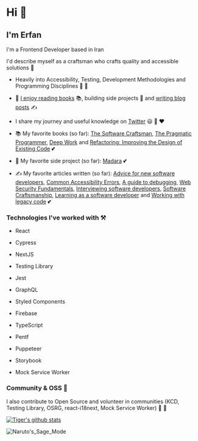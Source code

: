 # Hi 👋

## I'm Erfan

I'm a Frontend Developer based in Iran

I'd describe myself as a craftsman who crafts quality and accessible solutions 🌠

- Heavily into Accessibility, Testing, Development Methodologies and Programming Disciplines 👏 💪

- 💞 [I enjoy reading books](https://www.goodreads.com/review/list/127384537-tiger-abrodi?ref=nav_mybooks&shelf=read) 📚, building side projects 🔨 and [writing blog posts](https://tigerabrodi.hashnode.dev/) ✍️

- I share my journey and useful knowledge on [Twitter](https://twitter.com/TAbrodi) 😃 🧠 ♥️

- 📚 My favorite books (so far): [The Software Craftsman](https://www.goodreads.com/book/show/23215733-the-software-craftsman), [The Pragmatic Programmer](https://www.goodreads.com/book/show/4099.The_Pragmatic_Programmer), [Deep Work](https://www.goodreads.com/book/show/25744928-deep-work) and [Refactoring: Improving the Design of Existing Code](https://www.goodreads.com/book/show/44936.Refactoring) 💕

- 🔨 My favorite side project (so far): [Madara](https://github.com/tigerabrodi/Madara) 💕

- ✍️ My favorite articles written (so far): [Advice for new software developers](https://tigerabrodi.hashnode.dev/advice-for-new-software-developers), [Common Accessibility Errors](https://tigerabrodi.hashnode.dev/common-accessibility-errors), [A guide to debugging](https://tigerabrodi.hashnode.dev/a-guide-to-debugging), [Web Security Fundamentals](https://tigerabrodi.hashnode.dev/web-security-fundamentals-1), [Interviewing software developers](https://tigerabrodi.hashnode.dev/interviewing-software-developers), [Software Craftsmanship](https://tigerabrodi.hashnode.dev/software-craftsmanship), [Learning as a software developer](https://tigerabrodi.hashnode.dev/learning-as-a-software-developer) and [Working with legacy code](https://tigerabrodi.hashnode.dev/working-with-legacy-code) 💕

### Technologies I've worked with ⚒️

- React

- Cypress

- NextJS

- Testing Library

- Jest

- GraphQL

- Styled Components

- Firebase

- TypeScript

- Pentf

- Puppeteer

- Storybook

- Mock Service Worker

### Community & OSS 🥰

I also contribute to Open Source and volunteer in communities (KCD, Testing Library, OSRG, react-i18next, Mock Service Worker) 🚀 💞

[![Tiger's github stats](https://github-readme-stats.vercel.app/api?username=tigerabrodi)](https://github.com/tigerabrodi)

![Naruto's_Sage_Mode](https://user-images.githubusercontent.com/49603590/137616283-f92bf83d-43a8-496f-91ec-a98595450ba5.png)


<!--
**erfanansari/erfanansari** is a ✨ _special_ ✨ repository because its `README.md` (this file) appears on your GitHub profile.

Here are some ideas to get you started:

- 🔭 I’m currently working on ...
- 🌱 I’m currently learning ...
- 👯 I’m looking to collaborate on ...
- 🤔 I’m looking for help with ...
- 💬 Ask me about ...
- 📫 How to reach me: ...
- 😄 Pronouns: ...
- ⚡ Fun fact: ...
-->
